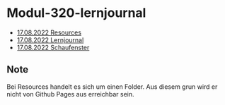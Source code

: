 # Modul-320-lernjournal
- [17.08.2022 Resources](./src/17.08.2022/resources)
- [17.08.2022 Lernjournal](./src/17.08.2022/lernjournal.md)
- [17.08.2022 Schaufenster](./src/17.08.2022/schaufenster.md)

## Note
Bei Resources handelt es sich um einen Folder. Aus diesem grun wird er nicht von Github Pages aus erreichbar sein.
